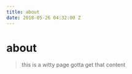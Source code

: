 ```yaml
---
title: about
date: 2018-05-26 04:32:00 Z
---
```


# about
>this is a witty page
gotta get that content